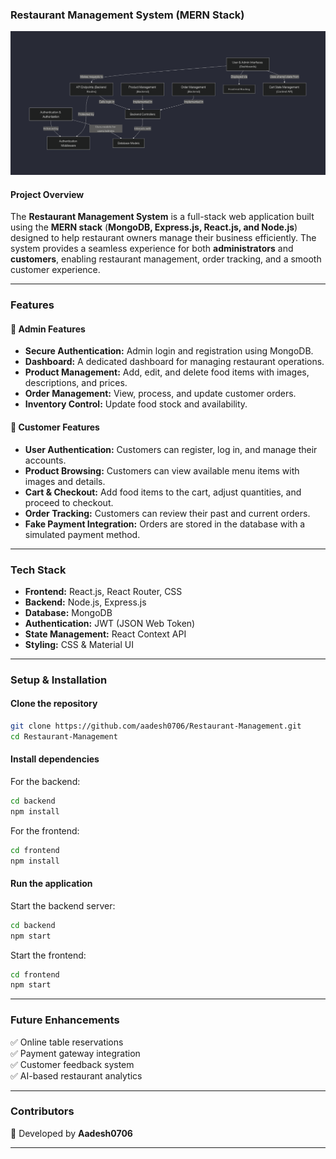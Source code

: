 
### **Restaurant Management System (MERN Stack)**  

![Overview](image.png)

#### **Project Overview**  
The **Restaurant Management System** is a full-stack web application built using the **MERN stack** (**MongoDB, Express.js, React.js, and Node.js**) designed to help restaurant owners manage their business efficiently. The system provides a seamless experience for both **administrators** and **customers**, enabling restaurant management, order tracking, and a smooth customer experience.

---

### **Features**  

#### **🔹 Admin Features**  
- **Secure Authentication:** Admin login and registration using MongoDB.  
- **Dashboard:** A dedicated dashboard for managing restaurant operations.  
- **Product Management:** Add, edit, and delete food items with images, descriptions, and prices.  
- **Order Management:** View, process, and update customer orders.  
- **Inventory Control:** Update food stock and availability.  

#### **🔹 Customer Features**  
- **User Authentication:** Customers can register, log in, and manage their accounts.  
- **Product Browsing:** Customers can view available menu items with images and details.  
- **Cart & Checkout:** Add food items to the cart, adjust quantities, and proceed to checkout.  
- **Order Tracking:** Customers can review their past and current orders.  
- **Fake Payment Integration:** Orders are stored in the database with a simulated payment method.  

---

### **Tech Stack**  
- **Frontend:** React.js, React Router, CSS  
- **Backend:** Node.js, Express.js  
- **Database:** MongoDB  
- **Authentication:** JWT (JSON Web Token)  
- **State Management:** React Context API  
- **Styling:** CSS & Material UI  

---

### **Setup & Installation**  

#### **Clone the repository**  
```bash
git clone https://github.com/aadesh0706/Restaurant-Management.git
cd Restaurant-Management
```

#### **Install dependencies**  
For the backend:  
```bash
cd backend  
npm install  
```
For the frontend:  
```bash
cd frontend  
npm install  
```

#### **Run the application**  
Start the backend server:  
```bash
cd backend
npm start  
```
Start the frontend:  
```bash
cd frontend
npm start  
```

---

### **Future Enhancements**  
✅ Online table reservations  
✅ Payment gateway integration  
✅ Customer feedback system  
✅ AI-based restaurant analytics  

---

### **Contributors**  
🚀 Developed by **Aadesh0706**  

---
